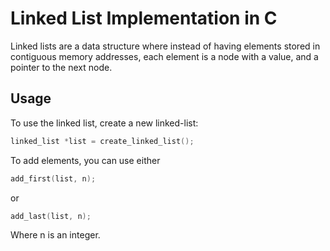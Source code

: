 # Linked List Implementation in C

Linked lists are a data structure where instead of having elements stored in contiguous memory addresses, each element is a node with a value, and a pointer to the next node.

## Usage

To use the linked list, create a new linked-list:

```c
linked_list *list = create_linked_list();
```

To add elements, you can use either

```c
add_first(list, n);
```

or

```c
add_last(list, n);
```

Where n is an integer.
